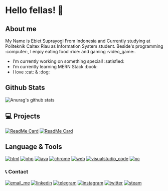 # Hello fellas! 👋

## About me
<p align='left'>My Name is Ebiet Suprayogi From Indonesia and Currently studying at Politeknik Caltex Riau as Information System student. Beside's programming :computer:, I enjoy eating food :rice: and gaming :video_game:.</p>
<ul>
  <li> I’m currently working on something special! :satisfied:</li>
  <li> I’m currently learning MERN Stack :book:</li>
  <li> I love :cat: & :dog:</li>
 </ul>


## Github Stats
![Anurag's github stats](https://github-readme-stats.vercel.app/api?username=stevenfernandes&show_icons=true&theme=algolia)

## 💻 Projects
[![ReadMe Card](https://github-readme-stats.vercel.app/api/pin/?username=stevenfernandes&repo=himasistifowebsite&theme=algolia)](https://github.com/stevenfernandes/himasistifowebsite)
[![ReadMe Card](https://github-readme-stats.vercel.app/api/pin/?username=stevenfernandes&repo=SIAKMS&theme=algolia)](https://github.com/stevenfernandes/SIAKMS)

## Language & Tools
<a href="#">![html](https://user-images.githubusercontent.com/17777357/92082893-6115b280-edef-11ea-9fda-fbdd4332bff9.png)</a>
<a href="#">![php](https://user-images.githubusercontent.com/17777357/92082861-51966980-edef-11ea-97ca-c005b9f89f19.png)</a>
<a href="#">![java](https://user-images.githubusercontent.com/17777357/92082969-7e4a8100-edef-11ea-8555-54289c711fdb.png)</a>
<a href="#">![chrome](https://user-images.githubusercontent.com/17777357/92083025-915d5100-edef-11ea-9292-1cc74639334c.png)</a>
<a href="#">![web](https://user-images.githubusercontent.com/17777357/92083051-9a4e2280-edef-11ea-8259-1ee7aef29165.png)</a>
<a href="#">![visualstudio_code](https://user-images.githubusercontent.com/17777357/92083206-dda89100-edef-11ea-8966-9dc07a94f781.png)</a>
<a href="#">![pc](https://user-images.githubusercontent.com/17777357/92083406-324c0c00-edf0-11ea-984c-fd4017cd803f.png)</a>

### 📞 Contact
<a href="mailto:ebietsy@outlook.co.id">![email_me](https://user-images.githubusercontent.com/17777357/92083462-44c64580-edf0-11ea-8ece-7288bc8d719b.png)</a>
<a href="https://www.linkedin.com/in/ebietsy/">![linkedin](https://user-images.githubusercontent.com/17777357/92083474-4b54bd00-edf0-11ea-9d33-6ac50e89d40f.png)</a>
<a href="https://t.me/ebietsy">![telegram](https://user-images.githubusercontent.com/17777357/92083498-53acf800-edf0-11ea-8c7c-b5809ae74d9b.png)</a>
<a href="https://instagram.com/ebietsy">![instagram](https://user-images.githubusercontent.com/17777357/92083471-4a239000-edf0-11ea-84c1-3d944b623984.png)</a>
<a href="https://twitter.com/ebietsuprayogi">![twitter](https://user-images.githubusercontent.com/17777357/92083510-57407f00-edf0-11ea-9a8c-65b55b4c0b6f.png)</a>
<a href="https://steamcommunity.com/id/ebietsy/">![steam](https://user-images.githubusercontent.com/17777357/92083491-51e33480-edf0-11ea-8d7a-220f6260dd17.png)</a>
